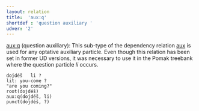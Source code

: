 ```yaml
---
layout: relation
title:  'aux:q'
shortdef : 'question auxiliary '
udver: '2'
---
```



[aux:q]() (question auxiliary): This sub-type of the dependency relation [aux]() is used for any optative auxiliary particle. 
Even though this relation has been set in former UD versions, it was necessary to use it in the Pomak treebank where the  question particle *li* occurs. 

~~~ sdparse
dojdéš   li ? 
lit: you-come ?
"are you coming?" 
root(dojdéš)
aux:q(dojdéš, li)
punct(dojdéš, ?)
~~~


